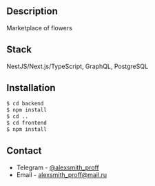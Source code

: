 ## Description
Marketplace of flowers 

## Stack
NestJS/Next.js/TypeScript, GraphQL, PostgreSQL

## Installation

```bash
$ cd backend
$ npm install
$ cd ..
$ cd frontend
$ npm install
```

## Contact

- Telegram - [@alexsmith_proff](http://t.me/@alexsmith_proff)
- Email - alexsmith_proff@mail.ru